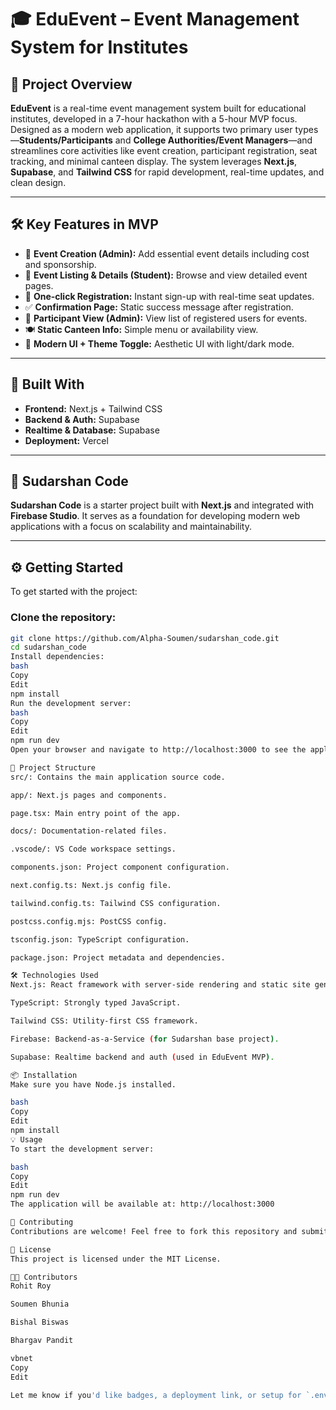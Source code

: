 # 🎓 EduEvent – Event Management System for Institutes

## 🎯 Project Overview

**EduEvent** is a real-time event management system built for educational institutes, developed in a 7-hour hackathon with a 5-hour MVP focus. Designed as a modern web application, it supports two primary user types—**Students/Participants** and **College Authorities/Event Managers**—and streamlines core activities like event creation, participant registration, seat tracking, and minimal canteen display. The system leverages **Next.js**, **Supabase**, and **Tailwind CSS** for rapid development, real-time updates, and clean design.

---

## 🛠️ Key Features in MVP

- 🔧 **Event Creation (Admin):** Add essential event details including cost and sponsorship.
- 📃 **Event Listing & Details (Student):** Browse and view detailed event pages.
- 🧾 **One-click Registration:** Instant sign-up with real-time seat updates.
- ✅ **Confirmation Page:** Static success message after registration.
- 👥 **Participant View (Admin):** View list of registered users for events.
- 🍽️ **Static Canteen Info:** Simple menu or availability view.
- 🎨 **Modern UI + Theme Toggle:** Aesthetic UI with light/dark mode.

---

## 🚀 Built With

- **Frontend:** Next.js + Tailwind CSS  
- **Backend & Auth:** Supabase  
- **Realtime & Database:** Supabase  
- **Deployment:** Vercel  

---

## 🧪 Sudarshan Code

**Sudarshan Code** is a starter project built with **Next.js** and integrated with **Firebase Studio**. It serves as a foundation for developing modern web applications with a focus on scalability and maintainability.

---

## ⚙️ Getting Started

To get started with the project:

### Clone the repository:

```bash
git clone https://github.com/Alpha-Soumen/sudarshan_code.git
cd sudarshan_code
Install dependencies:
bash
Copy
Edit
npm install
Run the development server:
bash
Copy
Edit
npm run dev
Open your browser and navigate to http://localhost:3000 to see the application in action.

📁 Project Structure
src/: Contains the main application source code.

app/: Next.js pages and components.

page.tsx: Main entry point of the app.

docs/: Documentation-related files.

.vscode/: VS Code workspace settings.

components.json: Project component configuration.

next.config.ts: Next.js config file.

tailwind.config.ts: Tailwind CSS configuration.

postcss.config.mjs: PostCSS config.

tsconfig.json: TypeScript configuration.

package.json: Project metadata and dependencies.

🛠️ Technologies Used
Next.js: React framework with server-side rendering and static site generation.

TypeScript: Strongly typed JavaScript.

Tailwind CSS: Utility-first CSS framework.

Firebase: Backend-as-a-Service (for Sudarshan base project).

Supabase: Realtime backend and auth (used in EduEvent MVP).

📦 Installation
Make sure you have Node.js installed.

bash
Copy
Edit
npm install
💡 Usage
To start the development server:

bash
Copy
Edit
npm run dev
The application will be available at: http://localhost:3000

🤝 Contributing
Contributions are welcome! Feel free to fork this repository and submit pull requests for improvements, bug fixes, or additional features.

📄 License
This project is licensed under the MIT License.

👨‍💻 Contributors
Rohit Roy

Soumen Bhunia

Bishal Biswas

Bhargav Pandit

vbnet
Copy
Edit

Let me know if you'd like badges, a deployment link, or setup for `.env` and Supabas
